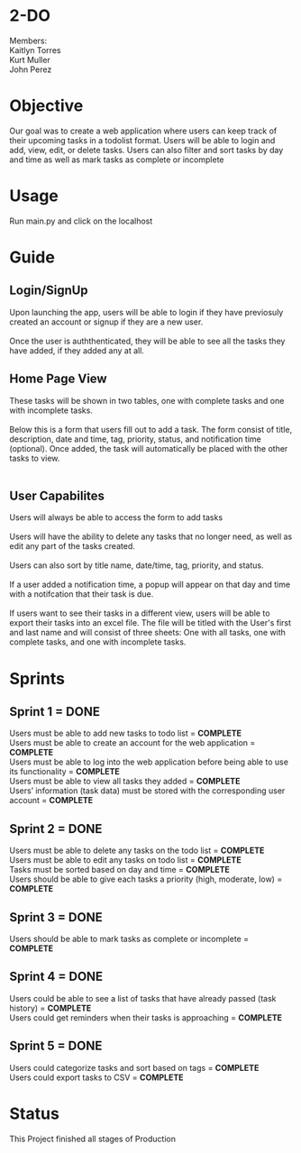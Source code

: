# 2-DO

Members:<br />
Kaitlyn Torres <br />
Kurt Muller<br />
John Perez

# Objective
Our goal was to create a web application where users can keep track of their upcoming tasks in a todolist format. Users will be able to login and add, view, edit, or delete tasks.
Users can also filter and sort tasks by day and time as well as mark tasks as complete or incomplete

# Usage
Run main.py and click on the localhost

# Guide
## Login/SignUp
Upon launching the app, users will be able to login if they have previosuly created an account or signup if they are a new user.<br><br> Once the user is auththenticated, they will be able to  see all the tasks they
have added, if they added any at all. 

## Home Page View
These tasks will be shown in two tables, one with complete tasks and one with incomplete tasks.<br><br> Below this is a form that users fill out to add a task. The form consist of title, description, date and time, tag, priority, status, and notification time (optional). Once added, the task will automatically be placed with the other tasks to view.<br><br>

## User Capabilites
Users will always be able to access the form to add tasks <br><br>
Users will have the ability to delete any tasks that no longer need, as well as edit any part of the tasks created.<br><br> Users can also sort by title name, date/time, tag, priority, and status. <br><br>If a user added a notification time, a popup will appear on that day and time with a notifcation that their task is due. <br><br> If users want to see their tasks in a different view, users will be able to export their tasks into an excel file. The file will be titled with the User's first and last name and will consist of three sheets: One with all tasks, one with complete tasks, and one with incomplete tasks. 


# Sprints
## Sprint 1 = DONE
Users must be able to add new tasks to todo list = <b>COMPLETE</b> <br />
Users must be able to create an account for the web application = <b>COMPLETE</b><br />
Users must be able to log into the web application before being able to use its functionality = <b>COMPLETE</b> <br />
Users must be able to view all tasks they added = <b>COMPLETE</b> <br />
Users’ information (task data) must be stored with the corresponding user account = <b>COMPLETE</b>

## Sprint 2 = DONE
Users must be able to delete any tasks on the todo list = <b>COMPLETE</b> <br />
Users must be able to edit any tasks on todo list = <b>COMPLETE</b> <br />
Tasks must be sorted based on day and time = <b>COMPLETE</b> <br />
Users should be able to give each tasks a priority  (high, moderate, low) = <b>COMPLETE</b>

## Sprint 3 = DONE
Users should be able to mark tasks as complete or incomplete  = <b>COMPLETE</b> <br />

## Sprint 4 = DONE
Users could be able to see a list of tasks that have already passed (task history) = <b>COMPLETE</b> <br />
Users could get reminders when their tasks is approaching = <b>COMPLETE</b><br />


## Sprint 5 = DONE
Users could categorize tasks and sort based on tags = <b>COMPLETE</b> <br />
Users could export tasks to CSV  = <b>COMPLETE</b><br />

# Status
This Project finished all stages of Production
